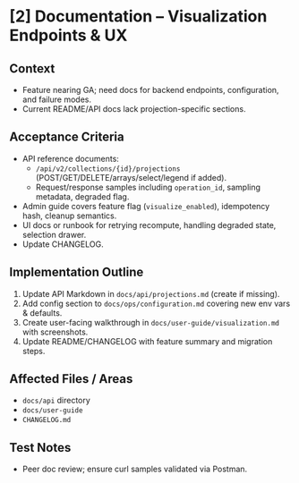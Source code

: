 # [2] Documentation – Visualization Endpoints & UX

## Context
- Feature nearing GA; need docs for backend endpoints, configuration, and failure modes.
- Current README/API docs lack projection-specific sections.

## Acceptance Criteria
- API reference documents:
  - `/api/v2/collections/{id}/projections` (POST/GET/DELETE/arrays/select/legend if added).
  - Request/response samples including `operation_id`, sampling metadata, degraded flag.
- Admin guide covers feature flag (`visualize_enabled`), idempotency hash, cleanup semantics.
- UI docs or runbook for retrying recompute, handling degraded state, selection drawer.
- Update CHANGELOG.

## Implementation Outline
1. Update API Markdown in `docs/api/projections.md` (create if missing).
2. Add config section to `docs/ops/configuration.md` covering new env vars & defaults.
3. Create user-facing walkthrough in `docs/user-guide/visualization.md` with screenshots.
4. Update README/CHANGELOG with feature summary and migration steps.

## Affected Files / Areas
- `docs/api` directory
- `docs/user-guide`
- `CHANGELOG.md`

## Test Notes
- Peer doc review; ensure curl samples validated via Postman.
